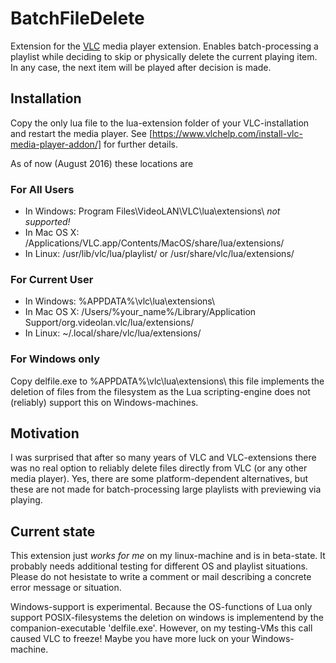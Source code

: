 # BatchFileDelete

Extension for the [VLC] media player extension. Enables batch-processing a playlist while deciding to skip or physically delete the current playing item. In any case, the next item will be played after decision is made.

## Installation

Copy the only lua file to the lua-extension folder of your VLC-installation and restart the media player. See [https://www.vlchelp.com/install-vlc-media-player-addon/] for further details.

As of now (August 2016) these locations are

### For All Users

* In Windows: Program Files\VideoLAN\VLC\lua\extensions\ *not supported!*
* In Mac OS X: /Applications/VLC.app/Contents/MacOS/share/lua/extensions/
* In Linux: /usr/lib/vlc/lua/playlist/ or /usr/share/vlc/lua/extensions/

### For Current User

* In Windows: %APPDATA%\vlc\lua\extensions\
* In Mac OS X: /Users/%your_name%/Library/Application Support/org.videolan.vlc/lua/extensions/
* In Linux: ~/.local/share/vlc/lua/extensions/

### For Windows only

Copy delfile.exe to %APPDATA%\vlc\lua\extensions\ this file implements the deletion of files from the filesystem as the Lua scripting-engine does not (reliably) support this on Windows-machines.

## Motivation

I was surprised that after so many years of VLC and VLC-extensions there was no real option to reliably delete files directly from VLC (or any other media player). Yes, there are some platform-dependent alternatives, but these are not made for batch-processing large playlists with previewing via playing.

## Current state

This extension just _works for me_ on my linux-machine and is in beta-state. It probably needs additional testing for different OS and playlist situations. Please do not hesistate to write a comment or mail describing a concrete error message or situation.

Windows-support is experimental. Because the OS-functions of Lua only support POSIX-filesystems the deletion on windows is implementend by the companion-executable 'delfile.exe'. However, on my testing-VMs this call caused VLC to freeze! Maybe you have more luck on your Windows-machine.


[VLC]: https://www.videolan.org/vlc/ "VLC"

